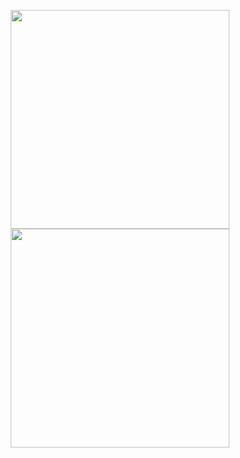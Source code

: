 <p align="center">
    <img src="https://stats-alpha-seven.vercel.app/api/top-langs/?username=Dymirt&
            layout=donut-vertical&
            title_color=ffffff&
            text_color=c9cacc&
            icon_color=2bbc8a&
            bg_color=0F1116&
            exclude_repo=stats,task_manager,Dymirt"
        height="350"/>
    <img src="https://stats-alpha-seven.vercel.app/api?username=Dymirt
            &show_icons=true
            &show=reviews,discussions_started,discussions_answered,prs_merged,prs_merged_percentage
            &title_color=ffffff
            &text_color=c9cacc
            &icon_color=F5BF4F
            &bg_color=0F1116
            &line_height=27
            &exclude_repo=stats,task_manager,Dymirt"
        height="350"/>
</p>
